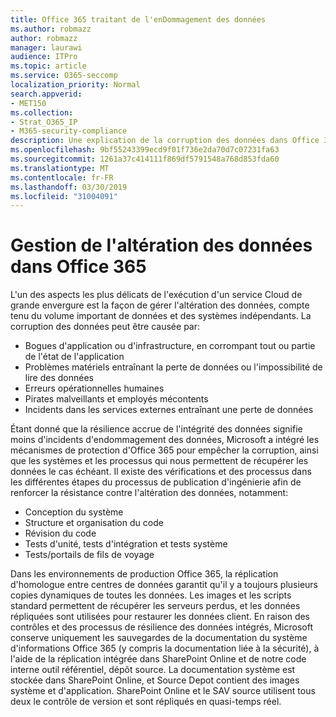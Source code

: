 ```yaml
---
title: Office 365 traitant de l'enDommagement des données
ms.author: robmazz
author: robmazz
manager: laurawi
audience: ITPro
ms.topic: article
ms.service: O365-seccomp
localization_priority: Normal
search.appverid:
- MET150
ms.collection:
- Strat_O365_IP
- M365-security-compliance
description: Une explication de la corruption des données dans Office 365, ainsi que les efforts de prévention et de récupération de Microsoft.
ms.openlocfilehash: 9bf55243399ecd9f01f736e2da70d7c07231fa63
ms.sourcegitcommit: 1261a37c414111f869df5791548a768d853fda60
ms.translationtype: MT
ms.contentlocale: fr-FR
ms.lasthandoff: 03/30/2019
ms.locfileid: "31004091"
---
```

# <a name="dealing-with-data-corruption-in-office-365"></a>Gestion de l'altération des données dans Office 365

L'un des aspects les plus délicats de l'exécution d'un service Cloud de grande envergure est la façon de gérer l'altération des données, compte tenu du volume important de données et des systèmes indépendants. La corruption des données peut être causée par:
- Bogues d'application ou d'infrastructure, en corrompant tout ou partie de l'état de l'application 
- Problèmes matériels entraînant la perte de données ou l'impossibilité de lire des données 
- Erreurs opérationnelles humaines 
- Pirates malveillants et employés mécontents 
- Incidents dans les services externes entraînant une perte de données 

Étant donné que la résilience accrue de l'intégrité des données signifie moins d'incidents d'endommagement des données, Microsoft a intégré les mécanismes de protection d'Office 365 pour empêcher la corruption, ainsi que les systèmes et les processus qui nous permettent de récupérer les données le cas échéant. Il existe des vérifications et des processus dans les différentes étapes du processus de publication d'ingénierie afin de renforcer la résistance contre l'altération des données, notamment:
- Conception du système
- Structure et organisation du code 
- Révision du code 
- Tests d'unité, tests d'intégration et tests système
- Tests/portails de fils de voyage 

Dans les environnements de production Office 365, la réplication d'homologue entre centres de données garantit qu'il y a toujours plusieurs copies dynamiques de toutes les données. Les images et les scripts standard permettent de récupérer les serveurs perdus, et les données répliquées sont utilisées pour restaurer les données client. En raison des contrôles et des processus de résilience des données intégrés, Microsoft conserve uniquement les sauvegardes de la documentation du système d'informations Office 365 (y compris la documentation liée à la sécurité), à l'aide de la réplication intégrée dans SharePoint Online et de notre code interne outil référentiel, dépôt source. La documentation système est stockée dans SharePoint Online, et Source Depot contient des images système et d'application. SharePoint Online et le SAV source utilisent tous deux le contrôle de version et sont répliqués en quasi-temps réel. 